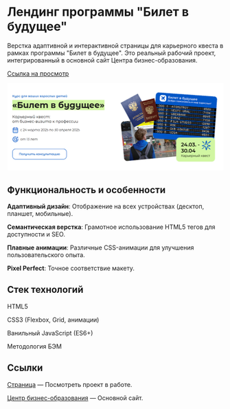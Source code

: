 # Лендинг программы "Билет в будущее"

Верстка адаптивной и интерактивной страницы для карьерного квеста в рамках программы "Билет в будущее". 
Это реальный рабочий проект, интегрированный в основной сайт Центра бизнес-образования.

<a href="https://dron-olya7.github.io/ticket-to-the-future/" target="_blank">Ссылка на просмотр</a>

![alt text](image.png)


## Функциональность и особенности
**Адаптивный дизайн**: Отображение на всех устройствах (десктоп, планшет, мобильные).

**Семантическая верстка**: Грамотное использование HTML5 тегов для доступности и SEO.

**Плавные анимации**: Различные CSS-анимации для улучшения пользовательского опыта.

**Pixel Perfect**: Точное соответствие макету.

## Стек технологий
HTML5

CSS3 (Flexbox, Grid, анимации)

Ванильный JavaScript (ES6+)

Методология БЭМ 


## Ссылки
<a href="https://cbo.ru/program/bilet-v-budushee-kar-ernyj-kvest-ot-biznes-vizita-k-professii">Страница</a> — Посмотреть проект в работе.

<a href="https://cbo.ru/">Центр бизнес-образования</a> — Основной сайт.



